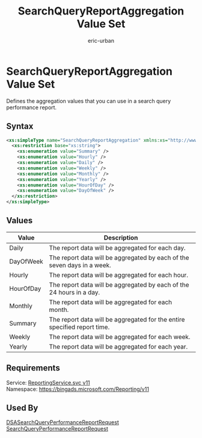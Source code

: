 ﻿---
title: SearchQueryReportAggregation Value Set
ms.service: bing-ads-reporting
ms.topic: article
author: eric-urban
ms.author: eur
---
# SearchQueryReportAggregation Value Set
Defines the aggregation values that you can use in a search query performance report.

## Syntax
```xml
<xs:simpleType name="SearchQueryReportAggregation" xmlns:xs="http://www.w3.org/2001/XMLSchema">
  <xs:restriction base="xs:string">
    <xs:enumeration value="Summary" />
    <xs:enumeration value="Hourly" />
    <xs:enumeration value="Daily" />
    <xs:enumeration value="Weekly" />
    <xs:enumeration value="Monthly" />
    <xs:enumeration value="Yearly" />
    <xs:enumeration value="HourOfDay" />
    <xs:enumeration value="DayOfWeek" />
  </xs:restriction>
</xs:simpleType>
```

## <a name="values"></a>Values

|Value|Description|
|-----------|---------------|
|<a name="daily"></a>Daily|The report data will be aggregated for each day.|
|<a name="dayofweek"></a>DayOfWeek|The report data will be aggregated by each of the seven days in a week.|
|<a name="hourly"></a>Hourly|The report data will be aggregated for each hour.|
|<a name="hourofday"></a>HourOfDay|The report data will be aggregated by each of the 24 hours in a day.|
|<a name="monthly"></a>Monthly|The report data will be aggregated for each month.|
|<a name="summary"></a>Summary|The report data will be aggregated for the entire specified report time.|
|<a name="weekly"></a>Weekly|The report data will be aggregated for each week.|
|<a name="yearly"></a>Yearly|The report data will be aggregated for each year.|

## Requirements
Service: [ReportingService.svc v11](https://reporting.api.bingads.microsoft.com/Api/Advertiser/Reporting/v11/ReportingService.svc)  
Namespace: https://bingads.microsoft.com/Reporting/v11  

## Used By
[DSASearchQueryPerformanceReportRequest](dsasearchqueryperformancereportrequest.md)  
[SearchQueryPerformanceReportRequest](searchqueryperformancereportrequest.md)  
